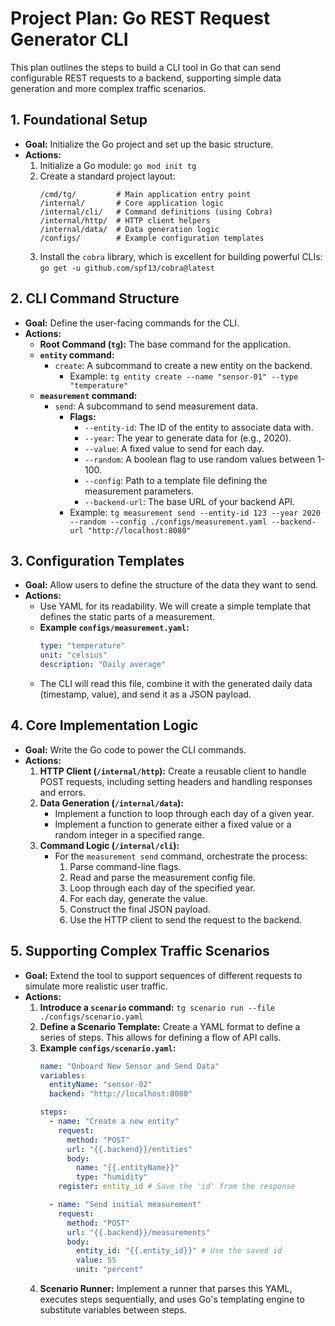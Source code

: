 # Project Plan: Go REST Request Generator CLI

This plan outlines the steps to build a CLI tool in Go that can send configurable REST requests to a backend, supporting simple data generation and more complex traffic scenarios.

## 1. Foundational Setup

*   **Goal:** Initialize the Go project and set up the basic structure.
*   **Actions:**
    1.  Initialize a Go module: `go mod init tg`
    2.  Create a standard project layout:
        ```
        /cmd/tg/         # Main application entry point
        /internal/       # Core application logic
        /internal/cli/   # Command definitions (using Cobra)
        /internal/http/  # HTTP client helpers
        /internal/data/  # Data generation logic
        /configs/        # Example configuration templates
        ```
    3.  Install the `cobra` library, which is excellent for building powerful CLIs: `go get -u github.com/spf13/cobra@latest`

## 2. CLI Command Structure

*   **Goal:** Define the user-facing commands for the CLI.
*   **Actions:**
    *   **Root Command (`tg`):** The base command for the application.
    *   **`entity` command:**
        *   `create`: A subcommand to create a new entity on the backend.
            *   Example: `tg entity create --name "sensor-01" --type "temperature"`
    *   **`measurement` command:**
        *   `send`: A subcommand to send measurement data.
            *   **Flags:**
                *   `--entity-id`: The ID of the entity to associate data with.
                *   `--year`: The year to generate data for (e.g., 2020).
                *   `--value`: A fixed value to send for each day.
                *   `--random`: A boolean flag to use random values between 1-100.
                *   `--config`: Path to a template file defining the measurement parameters.
                *   `--backend-url`: The base URL of your backend API.
            *   Example: `tg measurement send --entity-id 123 --year 2020 --random --config ./configs/measurement.yaml --backend-url "http://localhost:8080"`

## 3. Configuration Templates

*   **Goal:** Allow users to define the structure of the data they want to send.
*   **Actions:**
    *   Use YAML for its readability. We will create a simple template that defines the static parts of a measurement.
    *   **Example `configs/measurement.yaml`:**
        ```yaml
        type: "temperature"
        unit: "celsius"
        description: "Daily average"
        ```
    *   The CLI will read this file, combine it with the generated daily data (timestamp, value), and send it as a JSON payload.

## 4. Core Implementation Logic

*   **Goal:** Write the Go code to power the CLI commands.
*   **Actions:**
    1.  **HTTP Client (`/internal/http`):** Create a reusable client to handle POST requests, including setting headers and handling responses and errors.
    2.  **Data Generation (`/internal/data`):**
        *   Implement a function to loop through each day of a given year.
        *   Implement a function to generate either a fixed value or a random integer in a specified range.
    3.  **Command Logic (`/internal/cli`):**
        *   For the `measurement send` command, orchestrate the process:
            1.  Parse command-line flags.
            2.  Read and parse the measurement config file.
            3.  Loop through each day of the specified year.
            4.  For each day, generate the value.
            5.  Construct the final JSON payload.
            6.  Use the HTTP client to send the request to the backend.

## 5. Supporting Complex Traffic Scenarios

*   **Goal:** Extend the tool to support sequences of different requests to simulate more realistic user traffic.
*   **Actions:**
    1.  **Introduce a `scenario` command:** `tg scenario run --file ./configs/scenario.yaml`
    2.  **Define a Scenario Template:** Create a YAML format to define a series of steps. This allows for defining a flow of API calls.
    3.  **Example `configs/scenario.yaml`:**
        ```yaml
        name: "Onboard New Sensor and Send Data"
        variables:
          entityName: "sensor-02"
          backend: "http://localhost:8080"
        
        steps:
          - name: "Create a new entity"
            request:
              method: "POST"
              url: "{{.backend}}/entities"
              body:
                name: "{{.entityName}}"
                type: "humidity"
            register: entity_id # Save the 'id' from the response
        
          - name: "Send initial measurement"
            request:
              method: "POST"
              url: "{{.backend}}/measurements"
              body:
                entity_id: "{{.entity_id}}" # Use the saved id
                value: 55
                unit: "percent"
        ```
    4.  **Scenario Runner:** Implement a runner that parses this YAML, executes steps sequentially, and uses Go's templating engine to substitute variables between steps.
